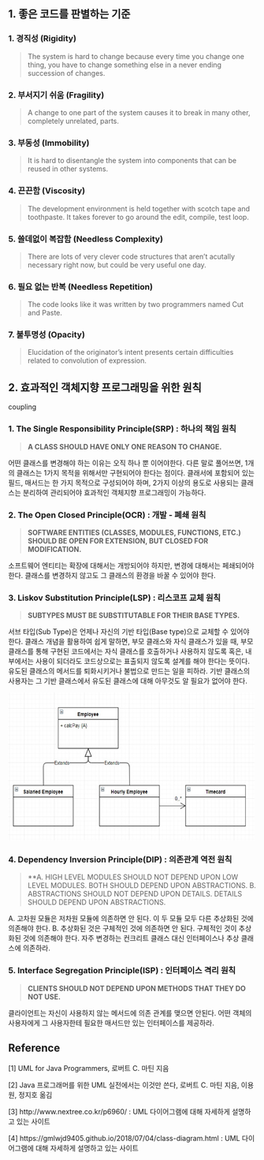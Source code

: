 
## 1. 좋은 코드를 판별하는 기준

### 1. 경직성 (Rigidity) 
> The system is hard to change because every time you change one thing, you have to change something else in a never ending succession of changes.

### 2. 부서지기 쉬움 (Fragility)
> A change to one part of the system causes it to break in many other, completely unrelated, parts.

### 3. 부동성 (Immobility)
> It is hard to disentangle the system into components that can be reused in other systems.

### 4. 끈끈함 (Viscosity)
> The development environment is held together with scotch tape and toothpaste. It takes forever to go around the edit, compile, test loop.

### 5. 쓸데없이 복잡함 (Needless Complexity) 
> There are lots of very clever code structures that aren’t acutally necessary right now, but could be very useful one day.

### 6. 필요 없는 반복 (Needless Repetition)
> The code looks like it was written by two programmers named Cut and Paste.

### 7. 불투명성 (Opacity)
> Elucidation of the originator’s intent presents certain difficulties related to convolution of expression.

## 2. 효과적인 객체지향 프로그래밍을 위한 원칙
coupling

### 1. The Single Responsibility Principle(SRP) : 하나의 책임 원칙 
> **A CLASS SHOULD HAVE ONLY ONE REASON TO CHANGE.**
<p>어떤 클래스를 변경해야 하는 이유는 오직 하나 뿐 이어야한다. 다른 말로 풀어쓰면, 1개의 클래스는 1가지 목적을 위해서만 구현되어야 한다는 점이다.
클래서에 포함되어 있는 필드, 매서드는 한 가지 목적으로 구성되어야 하며, 2가지 이상의 용도로 사용되는 클래스는 분리하여 관리되어야 효과적인 객체지향 프로그래밍이 가능하다.</p>

### 2. The Open Closed Principle(OCR) : 개발 - 폐쇄 원칙
> **SOFTWARE ENTITIES (CLASSES, MODULES, FUNCTIONS, ETC.) SHOULD BE OPEN FOR EXTENSION, BUT CLOSED FOR MODIFICATION.**
<p>소프트웨어 엔티티는 확장에 대해서는 개방되어야 하지만, 변경에 대해서는 페쇄되어야 한다. 클래스를 변경하지 않고도 그 클래스의 환경을 바꿀 수 있어야 한다.</p>

### 3. Liskov Substitution Principle(LSP) : 리스코프 교체 원칙
> **SUBTYPES MUST BE SUBSTITUTABLE FOR THEIR BASE TYPES.**
<p>서브 타입(Sub Type)은 언제나 자신의 기반 타입(Base type)으로 교체할 수 있어야 한다.
클래스 개념을 활용하여 쉽게 말하면, 부모 클래스와 자식 클래스가 있을 때, 부모 클래스를 통해 구현된 코드에서는 자식 클래스를 호출하거나 사용하지 않도록 혹은, 내부에서는 사용이 되더라도 코드상으로는 표출되지 않도록 설계를 해야 한다는 뜻이다.
유도된 클래스의 메서드를 퇴화시키거나 불법으로 만드는 일을 피하라. 기반 클래스의 사용자는 그 기반 클래스에서 유도된 클래스에 대해 아무것도 알 필요가 없어야 한다.</p>

<a href="url"><img src="https://github.com/yeodongbin/img/blob/master/LSP_01.jpg" align="centor" height="300" width="500" ></a>

### 4. Dependency Inversion Principle(DIP) : 의존관계 역전 원칙
> **A. HIGH LEVEL MODULES SHOULD NOT DEPEND UPON LOW LEVEL MODULES. BOTH SHOULD DEPEND UPON ABSTRACTIONS. B. ABSTRACTIONS SHOULD NOT DEPEND UPON DETAILS. DETAILS SHOULD DEPEND UPON ABSTRACTIONS.
<p>A. 고차원 모듈은 저차원 모듈에 의존하면 안 된다. 이 두 모듈 모두 다른 추상화된 것에 의존해야 한다.
B. 추상화된 것은 구체적인 것에 의존하면 안 된다. 구체적인 것이 추상화된 것에 의존해야 한다.
자주 변경하는 컨크리트 클래스 대신 인터페이스나 추상 클래스에 의존하라.</p>

### 5. Interface Segregation Principle(ISP) : 인터페이스 격리 원칙
> **CLIENTS SHOULD NOT DEPEND UPON METHODS THAT THEY DO NOT USE.**
<p>클라이언트는 자신이 사용하지 않는 메서드에 의존 관계를 맺으면 안된다.
어떤 객체의 사용자에게 그 사용자한테 필요한 매서드만 있는 인터페이스를 제공하라.</p>

## Reference 
<p>[1] UML for Java Programmers, 로버트 C. 마틴 지음</p>
<p>[2] Java 프로그래머를 위한 UML 실전에서는 이것만 쓴다, 로버트 C. 마틴 지음, 이용원, 정지호 옮김</p>
<p>[3] http://www.nextree.co.kr/p6960/ : UML 다이어그램에 대해 자세하게 설명하고 있는 사이트 </p>
<p>[4] https://gmlwjd9405.github.io/2018/07/04/class-diagram.html : UML 다이어그램에 대해 자세하게 설명하고 있는 사이트</p>

